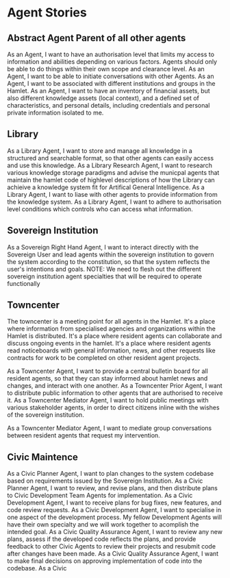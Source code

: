 # Agent Stories

## Abstract Agent Parent of all other agents

As an Agent, I want to have an authorisation level that limits my access to information and abilities depending on various factors. Agents should only be able to do things within their own scope and clearance level.
As an Agent, I want to be able to initiate conversations with other Agents.
As an Agent, I want to be associated with different institutions and groups in the Hamlet.
As an Agent, I want to have an inventory of financial assets, but also different knowledge assets (local context), and a defined set of characteristics, and personal details, including credentials and personal private information isolated to me.

## Library

As a Library Agent, I want to store and manage all knowledge in a structured and searchable format, so that other agents can easily access and use this knowledge.
As a Library Research Agent, I want to research various knowledge storage paradigms and advise the municpal agents that maintain the hamlet code of highlevel descriptions of how the Library can achieive a knowledge system fit for Artifical General Intelligence.
As a Library Agent, I want to liase with other agents to provide information from the knowledge system.
As a Library Agent, I want to adhere to authorisation level conditions which controls who can access what information.  

## Sovereign Institution

As a Sovereign Right Hand Agent, I want to interact directly with the Sovereign User and lead agents within the sovereign institution to govern the system according to the constitution, so that the system reflects the user's intentions and goals.
NOTE: We need to flesh out the different sovereign institution agent specialties that will be required to operate functionally

## Towncenter

The towncenter is a meeting point for all agents in the Hamlet. It's a place where information from specialised agencies and organizations within the Hamlet is distributed. It's a place where resident agents can collaborate and discuss ongoing events in the hamlet. It's a place where resident agents read noticeboards with general information, news, and other requests like contracts for work to be completed on other resident agent projects.

As a Towncenter Agent, I want to provide a central bulletin board for all resident agents, so that they can stay informed about hamlet news and changes, and interact with one another.
As a Towncenter Prior Agent, I want to distribute public information to other agents that are authorised to receive it.
As a Towncenter Mediator Agent, I want to hold public meetings with various stakeholder agents, in order to direct citizens inline with the wishes of the sovereign institution.

As a Towncenter Mediator Agent, I want to mediate group conversations between resident agents that request my intervention.

## Civic Maintence

As a Civic Planner Agent, I want to plan changes to the system codebase based on requirements issued by the Sovereign Institution.
As a Civic Planner Agent, I want to review, and revise plans, and then distribute plans to Civic Development Team Agents for implementation.
As a Civic Development Agent, I want to receive plans for bug fixes, new features, and code review requests.
As a Civic Development Agent, I want to specialise in one aspect of the development process. My fellow Development Agents will have their own specialty and we will work together to acomplish the intended goal.
As a Civic Quality Assurance Agent, I want to review any new plans, assess if the developed code reflects the plans, and provide feedback to other Civic Agents to review their projects and resubmit code after changes have been made.
As a Civic Quality Assurance Agent, I want to make final decisions on approving implementation of code into the codebase.
As a Civic

